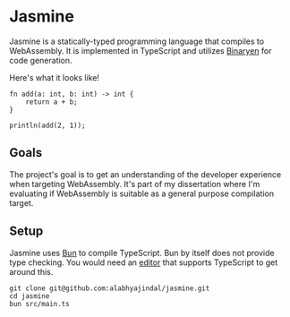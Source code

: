 # Jasmine

Jasmine is a statically-typed programming language that compiles to WebAssembly. It is implemented in TypeScript and utilizes [Binaryen](https://github.com/WebAssembly/binaryen) for code generation.

Here's what it looks like!

```
fn add(a: int, b: int) -> int {
    return a + b;
}

println(add(2, 1));
```

## Goals

The project's goal is to get an understanding of the developer experience when targeting WebAssembly. It's part of my dissertation where I'm evaluating if WebAssembly is suitable as a general purpose compilation target.

## Setup

Jasmine uses [Bun](https://bun.sh/) to compile TypeScript. Bun by itself does not provide type checking. You would need an [editor](https://github.com/microsoft/Typescript/wiki/TypeScript-Editor-Support) that supports TypeScript to get around this.

```shell
git clone git@github.com:alabhyajindal/jasmine.git
cd jasmine
bun src/main.ts
```
